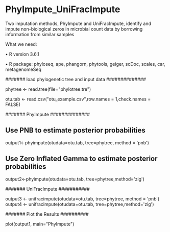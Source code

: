 # PhyImpute_UniFracImpute
Two imputation methods, PhyImpute and UniFracImpute, identify and impute non-biological zeros in microbial count data by borrowing information from similar samples

What we need:

•	R version 3.6.1

•	R package: phyloseq, ape, phangorn, phytools, geiger, scDoc, scales, car, metagenomeSeq

####### load phylogenetic tree and input data ##############

phytree <- read.tree(file="phylotree.tre")

otu.tab <- read.csv("otu_example.csv",row.names = 1,check.names = FALSE)

####### PhyImpute ##############

## Use PNB to estimate posterior probabilities 
output1<-phyimpute(otudata=otu.tab, tree=phytree, method = 'pnb')

## Use Zero Inflated Gamma to estimate posterior probabilities
output2<-phyimpute(otudata=otu.tab, tree=phytree,method='zig')

####### UniFracImpute ###########

output3 <- unifracimpute(otudata=otu.tab, tree=phytree, method = 'pnb')
output4 <- unifracimpute(otudata=otu.tab, tree=phytree,method='zig')

####### Plot the Results ##########

plot(output1, main="PhyImpute")

